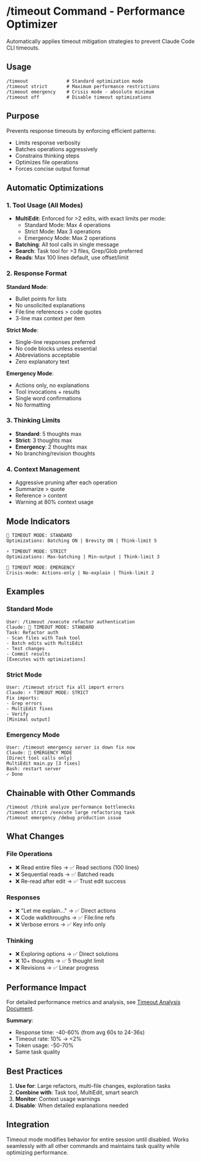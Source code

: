 # /timeout Command - Performance Optimizer

Automatically applies timeout mitigation strategies to prevent Claude Code CLI timeouts.

## Usage
```
/timeout              # Standard optimization mode
/timeout strict       # Maximum performance restrictions
/timeout emergency    # Crisis mode - absolute minimum
/timeout off          # Disable timeout optimizations
```

## Purpose

Prevents response timeouts by enforcing efficient patterns:
- Limits response verbosity
- Batches operations aggressively
- Constrains thinking steps
- Optimizes file operations
- Forces concise output format

## Automatic Optimizations

### 1. Tool Usage (All Modes)
- **MultiEdit**: Enforced for >2 edits, with exact limits per mode:
  - Standard Mode: Max 4 operations
  - Strict Mode: Max 3 operations
  - Emergency Mode: Max 2 operations
- **Batching**: All tool calls in single message
- **Search**: Task tool for >3 files, Grep/Glob preferred
- **Reads**: Max 100 lines default, use offset/limit

### 2. Response Format

**Standard Mode**:
- Bullet points for lists
- No unsolicited explanations
- File:line references > code quotes
- 3-line max context per item

**Strict Mode**:
- Single-line responses preferred
- No code blocks unless essential
- Abbreviations acceptable
- Zero explanatory text

**Emergency Mode**:
- Actions only, no explanations
- Tool invocations + results
- Single word confirmations
- No formatting

### 3. Thinking Limits
- **Standard**: 5 thoughts max
- **Strict**: 3 thoughts max
- **Emergency**: 2 thoughts max
- No branching/revision thoughts

### 4. Context Management
- Aggressive pruning after each operation
- Summarize > quote
- Reference > content
- Warning at 80% context usage

## Mode Indicators

```
🚀 TIMEOUT MODE: STANDARD
Optimizations: Batching ON | Brevity ON | Think-limit 5

⚡ TIMEOUT MODE: STRICT
Optimizations: Max-batching | Min-output | Think-limit 3

🚨 TIMEOUT MODE: EMERGENCY
Crisis-mode: Actions-only | No-explain | Think-limit 2
```

## Examples

### Standard Mode
```
User: /timeout /execute refactor authentication
Claude: 🚀 TIMEOUT MODE: STANDARD
Task: Refactor auth
- Scan files with Task tool
- Batch edits with MultiEdit
- Test changes
- Commit results
[Executes with optimizations]
```

### Strict Mode
```
User: /timeout strict fix all import errors
Claude: ⚡ TIMEOUT MODE: STRICT
Fix imports:
- Grep errors
- MultiEdit fixes
- Verify
[Minimal output]
```

### Emergency Mode
```
User: /timeout emergency server is down fix now
Claude: 🚨 EMERGENCY MODE
[Direct tool calls only]
MultiEdit main.py [3 fixes]
Bash: restart server
✓ Done
```

## Chainable with Other Commands

```
/timeout /think analyze performance bottlenecks
/timeout strict /execute large refactoring task
/timeout emergency /debug production issue
```

## What Changes

### File Operations
- ❌ Read entire files → ✅ Read sections (100 lines)
- ❌ Sequential reads → ✅ Batched reads
- ❌ Re-read after edit → ✅ Trust edit success

### Responses
- ❌ "Let me explain..." → ✅ Direct actions
- ❌ Code walkthroughs → ✅ File:line refs
- ❌ Verbose errors → ✅ Key info only

### Thinking
- ❌ Exploring options → ✅ Direct solutions
- ❌ 10+ thoughts → ✅ 5 thought limit
- ❌ Revisions → ✅ Linear progress

## Performance Impact

For detailed performance metrics and analysis, see [Timeout Analysis Document](../../../roadmap/scratchpad_memory-backup-2025-07-18.md).

**Summary**:
- Response time: -40-60% (from avg 60s to 24-36s)
- Timeout rate: 10% → <2%
- Token usage: -50-70%
- Same task quality

## Best Practices

1. **Use for**: Large refactors, multi-file changes, exploration tasks
2. **Combine with**: Task tool, MultiEdit, smart search
3. **Monitor**: Context usage warnings
4. **Disable**: When detailed explanations needed

## Integration

Timeout mode modifies behavior for entire session until disabled. Works seamlessly with all other commands and maintains task quality while optimizing performance.
